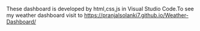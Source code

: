 These dashboard is developed by html,css,js in Visual Studio Code.To see my weather dashboard visit to  https://pranjalsolanki7.github.io/Weather-Dashboard/

